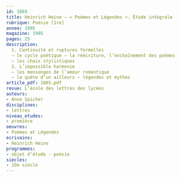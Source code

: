 ```yaml
---
id: 1865
title: Heinrich Heine – « Poèmes et Légendes ». Étude intégrale
rubrique: Poésie [1re]
annee: 1995
magazine: 1995
pages: 25
description: 
  1. Continuité et ruptures formelles
  – le cycle poétique – la réécriture, l’enchaînement des poèmes
  – les choix stylistiques
  2. L’impossible harmonie
  – les mensonges de l’amour romantique
  – la quête d’un ailleurs – légendes et mythes
article_pdf: 1865.pdf
revue: L’école des lettres des lycées
auteurs:
- Anne Spicher
disciplines:
- lettres
niveau_etudes:
- première
oeuvres:
- Poèmes et Légendes
ecrivains:
- Heinrich Heine
programmes:
- objet d’étude - poésie
siecles:
- 19e siècle
---
```

